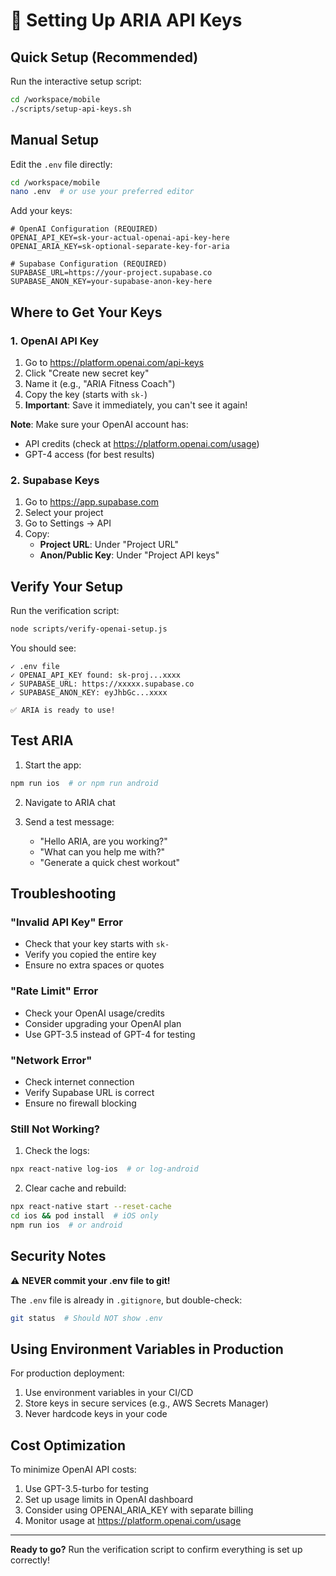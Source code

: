 # 🔑 Setting Up ARIA API Keys

## Quick Setup (Recommended)

Run the interactive setup script:
```bash
cd /workspace/mobile
./scripts/setup-api-keys.sh
```

## Manual Setup

Edit the `.env` file directly:
```bash
cd /workspace/mobile
nano .env  # or use your preferred editor
```

Add your keys:
```env
# OpenAI Configuration (REQUIRED)
OPENAI_API_KEY=sk-your-actual-openai-api-key-here
OPENAI_ARIA_KEY=sk-optional-separate-key-for-aria

# Supabase Configuration (REQUIRED)
SUPABASE_URL=https://your-project.supabase.co
SUPABASE_ANON_KEY=your-supabase-anon-key-here
```

## Where to Get Your Keys

### 1. OpenAI API Key
1. Go to https://platform.openai.com/api-keys
2. Click "Create new secret key"
3. Name it (e.g., "ARIA Fitness Coach")
4. Copy the key (starts with `sk-`)
5. **Important**: Save it immediately, you can't see it again!

**Note**: Make sure your OpenAI account has:
- API credits (check at https://platform.openai.com/usage)
- GPT-4 access (for best results)

### 2. Supabase Keys
1. Go to https://app.supabase.com
2. Select your project
3. Go to Settings → API
4. Copy:
   - **Project URL**: Under "Project URL"
   - **Anon/Public Key**: Under "Project API keys"

## Verify Your Setup

Run the verification script:
```bash
node scripts/verify-openai-setup.js
```

You should see:
```
✓ .env file
✓ OPENAI_API_KEY found: sk-proj...xxxx
✓ SUPABASE_URL: https://xxxxx.supabase.co
✓ SUPABASE_ANON_KEY: eyJhbGc...xxxx

✅ ARIA is ready to use!
```

## Test ARIA

1. Start the app:
```bash
npm run ios  # or npm run android
```

2. Navigate to ARIA chat

3. Send a test message:
   - "Hello ARIA, are you working?"
   - "What can you help me with?"
   - "Generate a quick chest workout"

## Troubleshooting

### "Invalid API Key" Error
- Check that your key starts with `sk-`
- Verify you copied the entire key
- Ensure no extra spaces or quotes

### "Rate Limit" Error
- Check your OpenAI usage/credits
- Consider upgrading your OpenAI plan
- Use GPT-3.5 instead of GPT-4 for testing

### "Network Error"
- Check internet connection
- Verify Supabase URL is correct
- Ensure no firewall blocking

### Still Not Working?
1. Check the logs:
```bash
npx react-native log-ios  # or log-android
```

2. Clear cache and rebuild:
```bash
npx react-native start --reset-cache
cd ios && pod install  # iOS only
npm run ios  # or android
```

## Security Notes

⚠️ **NEVER commit your .env file to git!**

The `.env` file is already in `.gitignore`, but double-check:
```bash
git status  # Should NOT show .env
```

## Using Environment Variables in Production

For production deployment:
1. Use environment variables in your CI/CD
2. Store keys in secure services (e.g., AWS Secrets Manager)
3. Never hardcode keys in your code

## Cost Optimization

To minimize OpenAI API costs:
1. Use GPT-3.5-turbo for testing
2. Set up usage limits in OpenAI dashboard
3. Consider using OPENAI_ARIA_KEY with separate billing
4. Monitor usage at https://platform.openai.com/usage

---

**Ready to go?** Run the verification script to confirm everything is set up correctly!